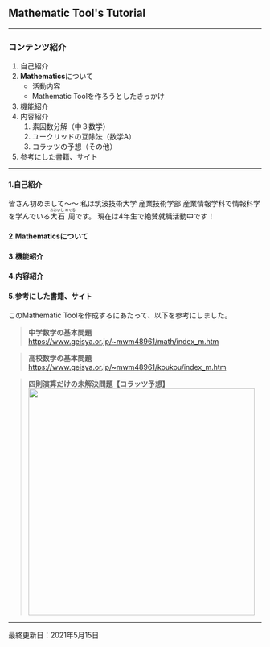 ## Mathematic Tool's Tutorial
***
### コンテンツ紹介
1. 自己紹介
2. **Mathematics**について
   * 活動内容
   * Mathematic Toolを作ろうとしたきっかけ
3. 機能紹介
4. 内容紹介
   1. 素因数分解（中３数学）
   2. ユークリッドの互除法（数学A）
   3. コラッツの予想（その他）
5. 参考にした書籍、サイト
***

#### 1.自己紹介
皆さん初めまして～～
私は筑波技術大学 産業技術学部 産業情報学科で情報科学を学んでいる<ruby>大石 周<rp>（</rp><rt>おおいし めぐる</rt><rp>）</rp></ruby>です。
現在は4年生で絶賛就職活動中です！

#### 2.**Mathematics**について

#### 3.機能紹介

#### 4.内容紹介

#### 5.参考にした書籍、サイト
このMathematic Toolを作成するにあたって、以下を参考にしました。

> **中学数学の基本問題**
> https://www.geisya.or.jp/~mwm48961/math/index_m.htm

> **高校数学の基本問題** 
> https://www.geisya.or.jp/~mwm48961/koukou/index_m.htm

> **四則演算だけの未解決問題【コラッツ予想】** 
> <img src="https://img.youtube.com/vi/-j5ZWffcnQ0/0.jpg" width="450px">

***
最終更新日：2021年5月15日